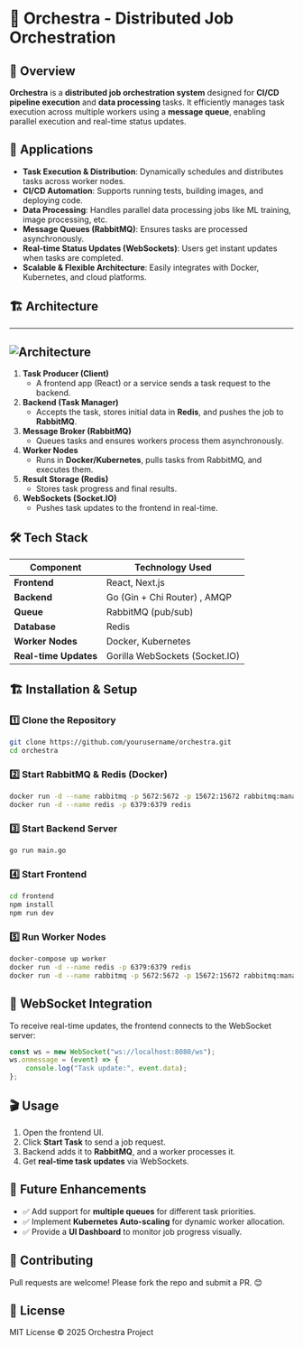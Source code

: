 # 🎼 Orchestra - Distributed Job Orchestration

## 🚀 Overview

**Orchestra** is a **distributed job orchestration system** designed for **CI/CD pipeline execution** and **data processing** tasks. It efficiently manages task execution across multiple workers using a **message queue**, enabling parallel execution and real-time status updates.

## 🎯 Applications

- **Task Execution & Distribution**: Dynamically schedules and distributes tasks across worker nodes.
- **CI/CD Automation**: Supports running tests, building images, and deploying code.
- **Data Processing**: Handles parallel data processing jobs like ML training, image processing, etc.
- **Message Queues (RabbitMQ)**: Ensures tasks are processed asynchronously.
- **Real-time Status Updates (WebSockets)**: Users get instant updates when tasks are completed.
- **Scalable & Flexible Architecture**: Easily integrates with Docker, Kubernetes, and cloud platforms.

## 🏗️ Architecture

---
![Architecture](https://res.cloudinary.com/dmvelqjem/image/upload/v1739379547/aiwdzti8dnwdeiuptcla.png)
---

1. **Task Producer (Client)**
   - A frontend app (React) or a service sends a task request to the backend.
2. **Backend (Task Manager)**
   - Accepts the task, stores initial data in **Redis**, and pushes the job to **RabbitMQ**.
3. **Message Broker (RabbitMQ)**
   - Queues tasks and ensures workers process them asynchronously.
4. **Worker Nodes**
   - Runs in **Docker/Kubernetes**, pulls tasks from RabbitMQ, and executes them.
5. **Result Storage (Redis)**
   - Stores task progress and final results.
6. **WebSockets (Socket.IO)**
   - Pushes task updates to the frontend in real-time.

## 🛠️ Tech Stack

| Component       | Technology Used  |
|---------------|----------------|
| **Frontend**   | React, Next.js  |
| **Backend**    | Go (Gin + Chi Router) , AMQP |
| **Queue**      | RabbitMQ (pub/sub)  |
| **Database**   | Redis  |
| **Worker Nodes** | Docker, Kubernetes |
| **Real-time Updates** | Gorilla WebSockets (Socket.IO) |

## 🏗️ Installation & Setup

### 1️⃣ Clone the Repository
```sh
git clone https://github.com/yourusername/orchestra.git
cd orchestra
```

### 2️⃣ Start RabbitMQ & Redis (Docker)
```sh
docker run -d --name rabbitmq -p 5672:5672 -p 15672:15672 rabbitmq:management
docker run -d --name redis -p 6379:6379 redis
```

### 3️⃣ Start Backend Server
```sh
go run main.go
```

### 4️⃣ Start Frontend
```sh
cd frontend
npm install
npm run dev
```

### 5️⃣ Run Worker Nodes
```sh
docker-compose up worker
docker run -d --name redis -p 6379:6379 redis
docker run -d --name rabbitmq -p 5672:5672 -p 15672:15672 rabbitmq:management
```

## 📡 WebSocket Integration

To receive real-time updates, the frontend connects to the WebSocket server:
```js
const ws = new WebSocket("ws://localhost:8080/ws");
ws.onmessage = (event) => {
    console.log("Task update:", event.data);
};
```

## 🎬 Usage
1. Open the frontend UI.
2. Click **Start Task** to send a job request.
3. Backend adds it to **RabbitMQ**, and a worker processes it.
4. Get **real-time task updates** via WebSockets.

## 🚀 Future Enhancements
- ✅ Add support for **multiple queues** for different task priorities.
- ✅ Implement **Kubernetes Auto-scaling** for dynamic worker allocation.
- ✅ Provide a **UI Dashboard** to monitor job progress visually.

## 🎉 Contributing
Pull requests are welcome! Please fork the repo and submit a PR. 😊

## 📜 License
MIT License © 2025 Orchestra Project
